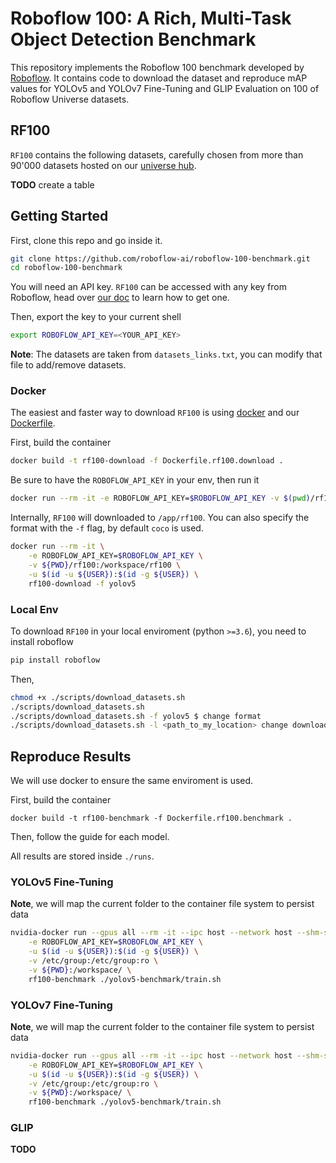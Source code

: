 # Roboflow 100: A Rich, Multi-Task Object Detection Benchmark

This repository implements the Roboflow 100 benchmark developed by [Roboflow](https://roboflow.com/). It contains code to download the dataset and reproduce 
mAP values for YOLOv5 and YOLOv7 Fine-Tuning and GLIP Evaluation on 100 of Roboflow Universe
datasets. 

## RF100

`RF100` contains the following datasets, carefully chosen from more than 90'000 datasets hosted on our [universe hub](https://universe.roboflow.com/).

**TODO** create a table

## Getting Started

First, clone this repo and go inside it.


```bash
git clone https://github.com/roboflow-ai/roboflow-100-benchmark.git
cd roboflow-100-benchmark
```

You will need an API key. `RF100` can be accessed with any key from Roboflow, head over [our doc](https://docs.roboflow.com/rest-api.') to learn how to get one.

Then, export the key to your current shell

```bash
export ROBOFLOW_API_KEY=<YOUR_API_KEY>
```

**Note**: The datasets are taken from `datasets_links.txt`, you can modify that file to add/remove datasets.

### Docker

The easiest and faster way to download `RF100` is using [docker](https://docs.docker.com/engine/install/) and our [Dockerfile](Dockerfile.rf100.download).

First, build the container

```bash
docker build -t rf100-download -f Dockerfile.rf100.download .
```

Be sure to have the `ROBOFLOW_API_KEY` in your env, then run it

```bash
docker run --rm -it -e ROBOFLOW_API_KEY=$ROBOFLOW_API_KEY -v $(pwd)/rf100:/app/rf100 rf100-download
```

Internally, `RF100` will downloaded to `/app/rf100`. You can also specify the format with the `-f` flag, by default `coco` is used.

```bash
docker run --rm -it \
    -e ROBOFLOW_API_KEY=$ROBOFLOW_API_KEY \
    -v ${PWD}/rf100:/workspace/rf100 \
    -u $(id -u ${USER}):$(id -g ${USER}) \
    rf100-download -f yolov5
```


### Local Env

To download `RF100` in your local enviroment (python `>=3.6`), you need to install roboflow

```bash
pip install roboflow
```

Then,

```bash
chmod +x ./scripts/download_datasets.sh
./scripts/download_datasets.sh 
./scripts/download_datasets.sh -f yolov5 $ change format
./scripts/download_datasets.sh -l <path_to_my_location> change download location
```

## Reproduce Results

We will use docker to ensure the same enviroment is used.

First, build the container

```
docker build -t rf100-benchmark -f Dockerfile.rf100.benchmark .
```

Then, follow the guide for each model.

All results are stored inside `./runs`. 

### YOLOv5 Fine-Tuning

**Note**, we will map the current folder to the container file system to persist data

```bash
nvidia-docker run --gpus all --rm -it --ipc host --network host --shm-size 64g \
    -e ROBOFLOW_API_KEY=$ROBOFLOW_API_KEY \
    -u $(id -u ${USER}):$(id -g ${USER}) \
    -v /etc/group:/etc/group:ro \
    -v ${PWD}:/workspace/ \
    rf100-benchmark ./yolov5-benchmark/train.sh	
```

### YOLOv7 Fine-Tuning
**Note**, we will map the current folder to the container file system to persist data

```bash
nvidia-docker run --gpus all --rm -it --ipc host --network host --shm-size 64g \
    -e ROBOFLOW_API_KEY=$ROBOFLOW_API_KEY \
    -u $(id -u ${USER}):$(id -g ${USER}) \
    -v /etc/group:/etc/group:ro \
    -v ${PWD}:/workspace/ \
    rf100-benchmark ./yolov5-benchmark/train.sh	
```
### GLIP

**TODO**
